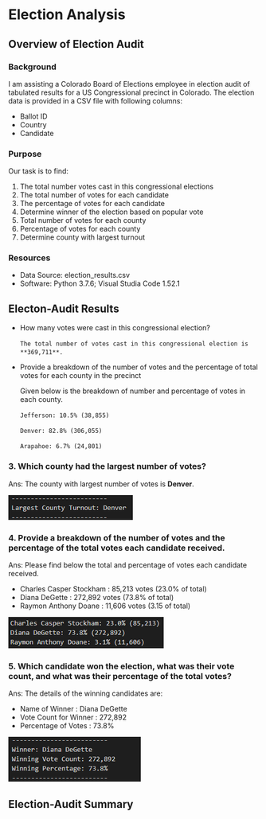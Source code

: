 # Election Analysis

## Overview of Election Audit

### Background
I am assisting a Colorado Board of Elections employee in election audit of tabulated results for a US Congressional precinct in Colorado. The election data is provided in a CSV file with following columns:

* Ballot ID
* Country
* Candidate

### Purpose
 Our task is to find:
1. The total number votes cast in this congressional elections
2. The total number of votes for each candidate
3. The percentage of votes for each candidate
4. Determine winner of the election based on popular vote
5. Total number of votes for each county
6. Percentage of votes for each county
7. Determine county with largest turnout   

### Resources
- Data Source: election_results.csv
- Software: Python 3.7.6; Visual Studia Code 1.52.1
## Electon-Audit Results

* How many votes were cast in this congressional election?

    `The total number of votes cast in this congressional election is **369,711**.`


* Provide a breakdown of the number of votes and the percentage of total votes for each county in the precinct

    Given below is the breakdown of number and percentage of votes in each county.

    `Jefferson: 10.5% (38,855)`

    `Denver: 82.8% (306,055)`

    `Arapahoe: 6.7% (24,801)`

### 3. Which county had the largest number of votes?
Ans: The county with largest number of votes is **Denver**.

![largest_county_turnout](./images/largest_county_turnout.png)
### 4. Provide a breakdown of the number of votes and the percentage of the total votes each candidate received.
Ans: Please find below the total and percentage of votes each candidate received.
* Charles Casper Stockham : 85,213 votes (23.0% of total)
* Diana DeGette : 272,892 votes (73.8% of total)
* Raymon Anthony Doane : 11,606 votes (3.15 of total)

![candidate_votes](./images/candidate_votes.png)
### 5. Which candidate won the election, what was their vote count, and what was their percentage of the total votes?
Ans: The details of the winning candidates are:
* Name of Winner : Diana DeGette
* Vote Count for Winner : 272,892
* Percentage of Votes : 73.8% 

![winning_candidate](./images/winning_candidate.png)

## Election-Audit Summary